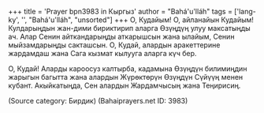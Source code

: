 +++
title = 'Prayer bpn3983 in Кыргыз'
author = "Bahá'u'lláh"
tags = ['lang-ky', '', "Bahá'u'lláh", "unsorted"]
+++
О, Кудайым! О, айланайын Кудайым! Кулдарыңдын жан-дими бириктирип аларга Өзүңдүң улуу максатыңды ач. Алар Сенин айткандарыңды аткарышсын жана ылайым, Сенин мыйзамдарыңды сакташсын. О, Кудай, алардын аракеттерине жардамдаш жана Сага кызмат кылууга аларга күч бер.

О, Кудай! Аларды кароосуз калтырба, кадамына Өзүңдүн билимиңдин жарыгын багытта жана алардын Жүрөктөрүн Өзүңдүн Сүйүүң менен кубант. Акыйкатыңда, Сен алардын Жардамчысың жана Теңирисиң.

(Source category: Бирдик)
(Bahaiprayers.net ID: 3983)
